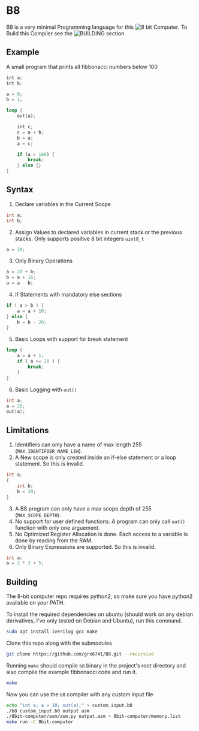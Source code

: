 # B8

B8 is a very minimal Programming language for this ![8 bit Computer](https://github.com/lightcode/8bit-computer).
To Build this Compiler see the ![BUILDING](#Building) section

## Example

A small program that prints all fibbonacci numbers below 100

```rust
int a;
int b;

a = 0;
b = 1;

loop {
	out(a);

	int c;
	c = a + b;
	b = a;
	a = c;

	if (a > 100) {
		break;
	} else {}
}
```

## Syntax

1. Declare variables in the Current Scope

```cpp
int a;
int b;
```

2. Assign Values to declared variables in current stack or the previous stacks. Only supports positive 8 bit integers `uint8_t`

```cpp
a = 20;
```

3. Only Binary Operations

```cpp
a = 20 + b;
b = a + 16;
a = a - b;
```

4. If Statements with mandatory else sections

```cpp
if ( a > b ) {
    a = a + 10;
} else {
    b = b - 20;
}
```

5. Basic Loops with support for break statement

```rust
loop {
    a = a + 1;
    if ( a >= 20 ) {
        break;
    }
}
```

6. Basic Logging with `out()`

```cpp
int a;
a = 20;
out(a);
```

## Limitations

1. Identifiers can only have a name of max length 255 (`MAX_IDENTIFIER_NAME_LEN`).
2. A New scope is only created inside an if-else statement or a loop statement. So this is invalid.

```cpp
int a;
{
    int b;
    b = 20;
}
```

3. A B8 program can only have a max scope depth of 255 (`MAX_SCOPE_DEPTH`).
4. No support for user defined functions. A program can only call `out()` function with only one arguement.
5. No Optimized Register Allocation is done. Each access to a variable is done by reading from the RAM.
6. Only Binary Expressions are supported. So this is invalid.

```cpp
int a;
a = 2 * 3 + 5;
```

## Building

The 8-bit computer repo requires python2, so make sure you have python2 available on your PATH.

To install the required dependencies on ubuntu (should work on any debian derivatives, I've only tested on Debian and Ubuntu), run this command.

```bash
sudo apt install iverilog gcc make
```

Clone this repo along with the submodules

```bash
git clone https://github.com/grx6741/B8.git --recursive
```

Running `make` should compile `b8` binary in the project's root directory and also compile the example fibbonacci code and run it.

```bash
make
```

Now you can use the `b8` compiler with any custom input file

```bash
echo "int a; a = 10; out(a);" > custom_input.b8
./b8 custom_input.b8 output.asm
./8bit-computer/asm/asm.py output.asm > 8bit-computer/memory.list
make run -C 8bit-computer
```
